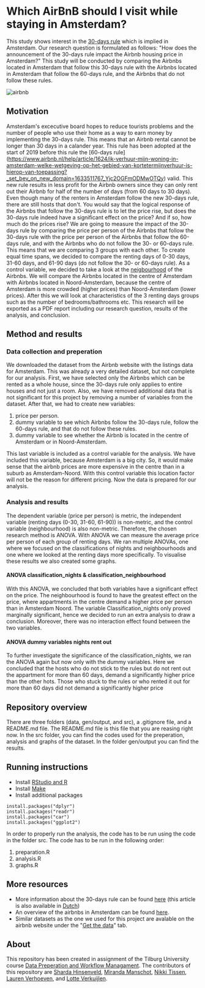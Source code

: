 # Which AirBnB should I visit while staying in Amsterdam?
This study shows interest in the [30-days rule](https://www.engadget.com/2018-01-10-amsterdam-airbnb-rental-30-day-limit.html?guccounter=1&guce_referrer=aHR0cHM6Ly93d3cuZ29vZ2xlLmNvbS8&guce_referrer_sig=AQAAACSA-L7X_l1GZsI5sgU9BXuy4sX6EUP0fkHapl0HKwO4zOPZJ0MEeLZIDhIEoE2g32AcAW_jcdybRXXK3YddeFH0q7ZTXtKFqS8m67DWMjanp-rGH2kTTv7Ejf6HtuI0Pq6qQ4WHOszvmWAPzwccfirxqzsRSgymmuTnM2rpWr9h) which is implied in Amsterdam. Our research question is formulated as follows: "How does the announcement of the 30-days rule impact the Airbnb housing price in Amsterdam?" This study will be conducted by comparing the Airbnbs located in Amsterdam that follow this 30-days rule with the Airbnbs located in Amsterdam that follow the 60-days rule, and the Airbnbs that do not follow these rules.
 
 ![airbnb](https://user-images.githubusercontent.com/89909366/135813509-5a5c30be-5306-4947-9385-72c1367efdfa.gif)


## Motivation
Amsterdam's excecutive board hopes to reduce tourists problems and the number of people who use their home as a way to earn money by implementing the 30-days rule. This means that an Airbnb rental cannot be longer than 30 days in a calander year. This rule has been adopted at the start of 2019 before this rule the [60-days rule] (https://www.airbnb.nl/help/article/1624/ik-verhuur-mijn-woning-in-amsterdam-welke-wetgeving-op-het-gebied-van-kortetermijnverhuur-is-hierop-van-toepassing?_set_bev_on_new_domain=1633511767_Yjc2OGFmODMwOTQy) valid. This new rule results in less profit for the Airbnb owners since they can only rent out their Airbnb for half of the number of days (from 60 days to 30 days). Even though many of the renters in Amsterdam follow the new 30-days rule, there are still hosts that don't. You would say that the logical response of the Airbnbs that follow the 30-days rule is to let the price rise, but does the 30-days rule indeed have a significant effect on the price? And if so, how much do the prices rise? 
  We are going to measure the impact of the 30-days rule by comparing the price per person of the Airbnbs that follow the 30-days rule with the price per person of the Airbnbs that follow the 60-days rule, and with the Airbnbs who do not follow the 30- or 60-days rule. This means that we are comparing 3 groups with each other. To create equal time spans, we decided to compare the renting days of 0-30 days, 31-60 days, and 61-90 days (do not follow the 30- or 60-days rule). 
  As a control variable, we decided to take a look at the [neigbourhood](https://nl.wikipedia.org/wiki/Buurten_en_wijken_in_Amsterdam) of the Airbnbs. We will compare the Airbnbs located in the centre of Amsterdam with Airbnbs located in Noord-Amsterdam, because the centre of Amsterdam is more crowded (higher prices) than Noord-Amsterdam (lower prices). After this we will look at characteristics of the 3 renting days groups such as the number of bedrooms/bathrooms etc. This research will be exported as a PDF report including our research question, results of the analysis, and conclusion. 

## Method and results
### Data collection and preperation
We downloaded the dataset from the Airbnb website with the listings data for Amsterdam. This was already a very detailed dataset, but not complete for our analysis. First, we have selected only the Airbnbs which can be rented as a whole house, since the 30-days rule only applies to entire houses and not just a room. Also, we have removed additional data that is not significant for this project by removing a number of variables from the dataset. After that, we had to create new variables: 
  1) price per person.
  2) dummy variable to see which Airbnbs follow the 30-days rule, follow the 60-days rule, and that do not follow these rules.
  3) dummy variable to see whether the Airbnb is located in the centre of Amsterdam or in Noord-Amsterdam. 

This last variable is included as a control variable for the analysis. We have included this variable, because Amsterdam is a big city. So, it would make sense that the airbnb prices are more expensive in the centre than in a suburb as Amsterdam-Noord. With this control variable this location factor will not be the reason for different pricing. Now the data is prepared for our analysis. 

### Analysis and results
The dependent variable (price per person) is metric, the independent variable (renting days (0-30, 31-60, 61-90)) is non-metric, and the control variable (neighbourhood) is also non-metric. Therefore, the chosen research method is ANOVA. With ANOVA we can measure the average price per person of each group of renting days. We ran multiple ANOVAs, one where we focused on the classifications of nights and neighbourhoods and one where we looked at the renting days more specifically. To visualise these results we also created some graphs.

#### ANOVA classification_nights & classification_neighbourhood
With this ANOVA, we concluded that both variables have a significant effect on the price. The neighbourhood is found to have the greatest effect on the price, where appartments in the centre demand a higher price per person than in Amsterdam Noord. The variable Classification_nights only proved marginally significant, hence we decided to run an extra analysis to draw a conclusion. Moreover, there was no interaction effect found between the two variables.

#### ANOVA dummy variables nights rent out
To further investigate the significance of the classification_nights, we ran the ANOVA again but now only with the dummy variables. Here we concluded that the hosts who do not stick to the rules but do not rent out the appartment for more than 60 days, demand a significantly higher price than the other hots. Those who stuck to the rules or who rented it out for more than 60 days did not demand a significantly higher price

## Repository overview
There are three folders (data, gen/output, and src), a .gitignore file, and a README.md file. The README.md file is this file that you are reasing right now. In the src folder, you can find the codes used for the preperation, analysis and graphs of the dataset. In the folder gen/output you can find the results.

## Running instructions

- Install [RStudio and R](https://tilburgsciencehub.com/get/r)
- Install [Make](https://tilburgsciencehub.com/building-blocks/configure-your-computer/automation-and-workflows/make/)
- Install additional packages

```
install.packages("dplyr")
install.packages("readr")
install.packages("car")
install.packages("ggplot2")
```
In order to properly run the analysis, the code has to be run using the code in the folder src. The code has to be run in the following order:
1) preparation.R
2) analysis.R
3) graphs.R


## More resources
- More information about the 30-days rule can be found [here](https://www.airbnb.com/help/article/860/amsterdam?locale=en&_set_bev_on_new_domain=1632399829_ZDVkNDgwYmU4YjY2) (this article is also available in [Dutch](https://www.airbnb.nl/help/article/860/amsterdam?_set_bev_on_new_domain=1632399829_ZDVkNDgwYmU4YjY2))
- An overview of the airbnbs in Amsterdam can be found [here](http://insideairbnb.com/amsterdam/).
- Similar datasets as the one we used for this project are avalable on the airbnb website under the "[Get the data](http://insideairbnb.com/get-the-data.html)" tab.

## About
This repository has been created in assignment of the Tilburg University course [Data Preperation and Workflow Managament](https://dprep.hannesdatta.com/). The contributors of this repository are [Sharda Hinsenveld](https://github.com/Shardahinsenveld), [Miranda Manschot](https://github.com/mirandamanschot), [Nikki Tissen](https://github.com/nikkitissen), [Lauren Verhoeven](https://github.com/LaurenVerhoeven), and [Lotte Verkuijlen](https://github.com/LotteVerkuijlen). 
